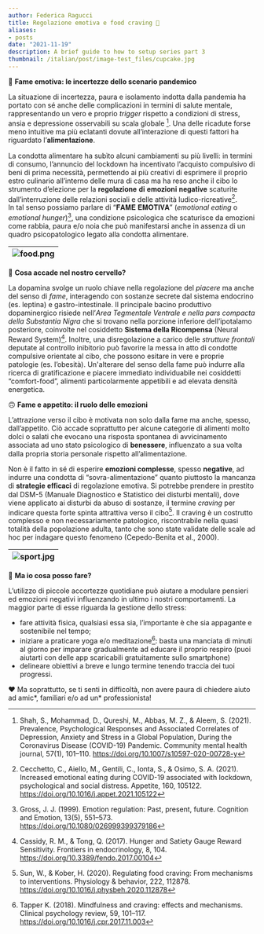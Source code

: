 ```yaml
---
author: Federica Ragucci
title: Regolazione emotiva e food craving 🍕
aliases:
- posts
date: "2021-11-19"
description: A brief guide to how to setup series part 3
thumbnail: /italian/post/image-test_files/cupcake.jpg
---
```


🍔 **Fame emotiva: le incertezze dello scenario pandemico**

La situazione di incertezza, paura e isolamento indotta dalla pandemia ha portato con sé anche delle complicazioni in termini di salute mentale, rappresentando un vero e proprio _trigger_ rispetto a condizioni di stress, ansia e depressione osservabili su scala globale [^1]. Una delle ricadute forse meno intuitive ma più eclatanti dovute all’interazione di questi fattori ha riguardato l’𝐚𝐥𝐢𝐦𝐞𝐧𝐭𝐚𝐳𝐢𝐨𝐧𝐞. 

La condotta alimentare ha subìto alcuni cambiamenti su più livelli: in termini di consumo, l’annuncio del lockdown ha incentivato l’acquisto compulsivo di beni di prima necessità, permettendo ai più creativi di esprimere il proprio estro culinario all’interno delle mura di casa ma ha reso anche il cibo lo strumento d’elezione per la 𝐫𝐞𝐠𝐨𝐥𝐚𝐳𝐢𝐨𝐧𝐞 𝐝𝐢 𝐞𝐦𝐨𝐳𝐢𝐨𝐧𝐢 𝐧𝐞𝐠𝐚𝐭𝐢𝐯𝐞 scaturite dall’interruzione delle relazioni sociali e delle attività ludico-ricreative[^2].  
In tal senso possiamo parlare di “𝐅𝐀𝐌𝐄 𝐄𝐌𝐎𝐓𝐈𝐕𝐀” (_emotional eating_ o _emotional hunger_)[^3], una condizione psicologica che scaturisce da emozioni come rabbia, paura e/o noia che può manifestarsi anche in assenza di un quadro psicopatologico legato alla condotta alimentare.

| ![food.png](/italian/post/image-test_files/food.png) | 
|:--:| 

🧠 **Cosa accade nel nostro cervello?**

La dopamina svolge un ruolo chiave nella regolazione del _piacere_ ma anche del senso di _fame_, interagendo con sostanze secrete dal sistema endocrino (es. leptina) e gastro-intestinale. Il principale bacino produttivo dopaminergico risiede nell’*Area Tegmentale Ventrale e nella pars compacta della Substantia Nigra* che si trovano nella porzione inferiore dell’ipotalamo posteriore, coinvolte nel cosiddetto **Sistema della Ricompensa** (Neural Reward System)[^4]. Inoltre, una disregolazione a carico delle _strutture frontali_  deputate al controllo inibitorio può favorire la messa in atto di condotte compulsive orientate al cibo, che possono esitare in vere e proprie patologie (es. l’obesità).
Un'alterare del senso della fame può indurre alla ricerca di gratificazione e piacere immediato individuabile nei cosiddetti “comfort-food”, alimenti particolarmente appetibili e ad elevata densità energetica.

🙃 **Fame e appetito: il ruolo delle emozioni**

L’attrazione verso il cibo è motivata non solo dalla fame ma anche, spesso, dall’appetito. Ciò accade soprattutto per alcune categorie di alimenti molto dolci o salati che evocano una risposta spontanea di avvicinamento associata ad uno stato psicologico di 𝐛𝐞𝐧𝐞𝐬𝐬𝐞𝐫𝐞, influenzato a sua volta dalla propria storia personale rispetto all’alimentazione.

Non è il fatto in sé di esperire **emozioni complesse**, spesso **negative**, ad indurre una condotta di “sovra-alimentazione” quanto piuttosto la mancanza di 𝐬𝐭𝐫𝐚𝐭𝐞𝐠𝐢𝐞 𝐞𝐟𝐟𝐢𝐜𝐚𝐜𝐢 di regolazione emotiva. Si potrebbe prendere in prestito dal DSM-5 (Manuale Diagnostico e Statistico dei disturbi mentali), dove viene applicato ai disturbi da abuso di sostanze, il termine _craving_ per indicare questa forte spinta attrattiva verso il cibo[^5]. Il craving è un costrutto complesso e non necessariamente patologico, riscontrabile nella quasi totalità della popolazione adulta, tanto che sono state validate delle scale ad hoc per indagare questo fenomeno (Cepedo-Benita et al., 2000).

| ![sport.jpg](/italian/post/image-test_files/sport.png) | 
|:--:| 

🏃 **Ma io cosa posso fare?**

L’utilizzo di piccole accortezze quotidiane può aiutare a modulare pensieri ed emozioni negativi influenzando in ultimo i nostri comportamenti. La maggior parte di esse riguarda la gestione dello stress:
* fare attività fisica, qualsiasi essa sia, l’importante è che sia appagante e sostenibile nel tempo;
* iniziare a praticare yoga e/o meditazione[^6]: basta una manciata di minuti al giorno per imparare gradualmente ad educare il proprio respiro (puoi aiutarti con delle app scaricabili gratuitamente sullo smartphone)
* delineare obiettivi a breve e lungo termine tenendo traccia dei tuoi progressi.

❤️ Ma soprattutto, se ti senti in difficoltà, non avere paura di chiedere aiuto ad amic*, familiari e/o ad un* professionista!

[^1]: Shah, S., Mohammad, D., Qureshi, M., Abbas, M. Z., & Aleem, S. (2021). Prevalence, Psychological Responses and Associated Correlates of Depression, Anxiety and Stress in a Global Population, During the Coronavirus Disease (COVID-19) Pandemic. Community mental health journal, 57(1), 101–110. https://doi.org/10.1007/s10597-020-00728-y

[^2]: Cecchetto, C., Aiello, M., Gentili, C., Ionta, S., & Osimo, S. A. (2021). Increased emotional eating during COVID-19 associated with lockdown, psychological and social distress. Appetite, 160, 105122. https://doi.org/10.1016/j.appet.2021.105122

[^3]: Gross, J. J. (1999). Emotion regulation: Past, present, future. Cognition and Emotion, 13(5), 551–573. https://doi.org/10.1080/026999399379186

[^4]: Cassidy, R. M., & Tong, Q. (2017). Hunger and Satiety Gauge Reward Sensitivity. Frontiers in endocrinology, 8, 104. https://doi.org/10.3389/fendo.2017.00104

[^5]: Sun, W., & Kober, H. (2020). Regulating food craving: From mechanisms to interventions. Physiology & behavior, 222, 112878. https://doi.org/10.1016/j.physbeh.2020.112878

[^6]: Tapper K. (2018). Mindfulness and craving: effects and mechanisms. Clinical psychology review, 59, 101–117. https://doi.org/10.1016/j.cpr.2017.11.003